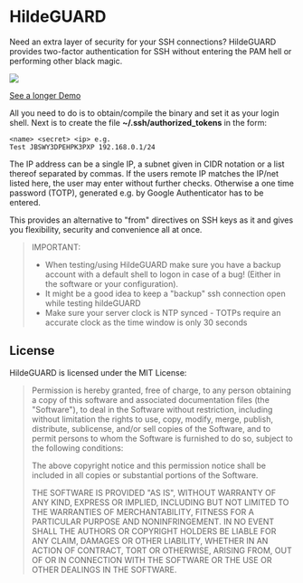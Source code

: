# HildeGUARD

Need an extra layer of security for your SSH connections? HildeGUARD provides two-factor authentication for SSH without entering the PAM hell or performing other black magic.

![](https://github.com/scireum/hildeguard/raw/master/hildeguard_short.gif)

[See a longer Demo](https://github.com/scireum/hildeguard/blob/master/DEMO.md)

All you need to do is to obtain/compile the binary and set it as your login shell. Next is to create the file **~/.ssh/authorized_tokens** in the form:

```
<name> <secret> <ip> e.g.
Test JBSWY3DPEHPK3PXP 192.168.0.1/24
```

The IP address can be a single IP, a subnet given in CIDR notation or a list thereof separated by commas. If the users remote IP matches the IP/net listed here, the user may enter without further checks. Otherwise a one time password (TOTP), generated e.g. by Google Authenticator has to be entered.

This provides an alternative to "from" directives on SSH keys as it and gives you flexibility, security and convenience all at once.

> IMPORTANT:
>  * When testing/using HildeGUARD make sure you have a backup account with a default shell to logon in case of a bug! (Either in the software or your configuration). 
>  * It might be a good idea to keep a "backup" ssh connection open while testing hildeGUARD
>  * Make sure your server clock is NTP synced - TOTPs require an accurate clock as the time window is only 30 seconds


## License

HildeGUARD is licensed under the MIT License:

> Permission is hereby granted, free of charge, to any person obtaining a copy
> of this software and associated documentation files (the "Software"), to deal
> in the Software without restriction, including without limitation the rights
> to use, copy, modify, merge, publish, distribute, sublicense, and/or sell
> copies of the Software, and to permit persons to whom the Software is
> furnished to do so, subject to the following conditions:
> 
> The above copyright notice and this permission notice shall be included in
> all copies or substantial portions of the Software.
> 
> THE SOFTWARE IS PROVIDED "AS IS", WITHOUT WARRANTY OF ANY KIND, EXPRESS OR
> IMPLIED, INCLUDING BUT NOT LIMITED TO THE WARRANTIES OF MERCHANTABILITY,
> FITNESS FOR A PARTICULAR PURPOSE AND NONINFRINGEMENT. IN NO EVENT SHALL THE
> AUTHORS OR COPYRIGHT HOLDERS BE LIABLE FOR ANY CLAIM, DAMAGES OR OTHER
> LIABILITY, WHETHER IN AN ACTION OF CONTRACT, TORT OR OTHERWISE, ARISING FROM,
> OUT OF OR IN CONNECTION WITH THE SOFTWARE OR THE USE OR OTHER DEALINGS IN
> THE SOFTWARE.
